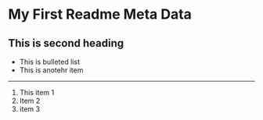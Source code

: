 # My First Readme Meta Data
## This is second heading
- This is bulleted list
- This is anotehr item

---
1. This item 1
2. Item 2
3. item 3
